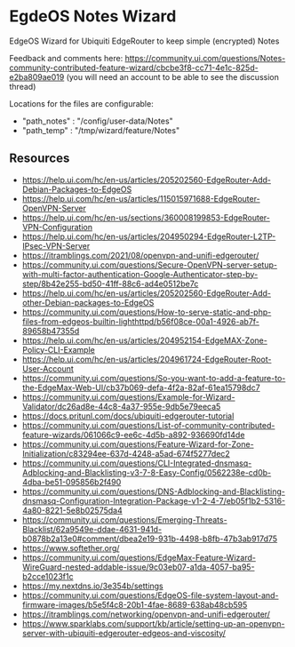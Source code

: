 # EgdeOS Notes Wizard
EdgeOS Wizard for Ubiquiti EdgeRouter to keep simple (encrypted) Notes

Feedback and comments here: https://community.ui.com/questions/Notes-community-contributed-feature-wizard/cbcbe3f8-cc71-4e1c-825d-e2ba809ae019 (you will need an account to be able to see the discussion thread)

Locations for the files are configurable:
- "path_notes" : "/config/user-data/Notes"
- "path_temp" : "/tmp/wizard/feature/Notes"

## Resources


- https://help.ui.com/hc/en-us/articles/205202560-EdgeRouter-Add-Debian-Packages-to-EdgeOS  
- https://help.ui.com/hc/en-us/articles/115015971688-EdgeRouter-OpenVPN-Server  
- https://help.ui.com/hc/en-us/sections/360008199853-EdgeRouter-VPN-Configuration  
- https://help.ui.com/hc/en-us/articles/204950294-EdgeRouter-L2TP-IPsec-VPN-Server  
- https://itramblings.com/2021/08/openvpn-and-unifi-edgerouter/  
- https://community.ui.com/questions/Secure-OpenVPN-server-setup-with-multi-factor-authentication-Google-Authenticator-step-by-step/8b42e255-bd50-41ff-88c6-ad4e0512be7c  
- https://help.ui.com/hc/en-us/articles/205202560-EdgeRouter-Add-other-Debian-packages-to-EdgeOS  
- https://community.ui.com/questions/How-to-serve-static-and-php-files-from-edgeos-builtin-lighthttpd/b56f08ce-00a1-4926-ab7f-89658b47355d  
- https://help.ui.com/hc/en-us/articles/204952154-EdgeMAX-Zone-Policy-CLI-Example  
- https://help.ui.com/hc/en-us/articles/204961724-EdgeRouter-Root-User-Account  
- https://community.ui.com/questions/So-you-want-to-add-a-feature-to-the-EdgeMax-Web-UI/cb37b069-defa-4f2a-82af-61ea15798dc7  
- https://community.ui.com/questions/Example-for-Wizard-Validator/dc26ad8e-44c8-4a37-955e-9db5e79eeca5  
- https://docs.pritunl.com/docs/ubiquiti-edgerouter-tutorial  
- https://community.ui.com/questions/List-of-community-contributed-feature-wizards/061066c9-ee6c-4d5b-a892-936690fd14de  
- https://community.ui.com/questions/Feature-Wizard-for-Zone-Initialization/c83294ee-637d-4248-a5ad-674f5277dec2  
- https://community.ui.com/questions/CLI-Integrated-dnsmasq-Adblocking-and-Blacklisting-v3-7-8-Easy-Config/0562238e-cd0b-4dba-be51-095856b2f490  
- https://community.ui.com/questions/DNS-Adblocking-and-Blacklisting-dnsmasq-Configuration-Integration-Package-v1-2-4-7/eb05f1b2-5316-4a80-8221-5e8b02575da4  
- https://community.ui.com/questions/Emerging-Threats-Blacklist/62a9549e-ddae-4631-941d-b0878b2a13e0#comment/dbea2e19-931b-4498-b8fb-47b3ab917d75  
- https://www.softether.org/  
- https://community.ui.com/questions/EdgeMax-Feature-Wizard-WireGuard-nested-addable-issue/9c03eb07-a1da-4057-ba95-b2cce1023f1c  
- https://my.nextdns.io/3e354b/settings  
- https://community.ui.com/questions/EdgeOS-file-system-layout-and-firmware-images/b5e5f4c8-20b1-4fae-8689-638ab48cb595  
- https://itramblings.com/networking/openvpn-and-unifi-edgerouter/  
- https://www.sparklabs.com/support/kb/article/setting-up-an-openvpn-server-with-ubiquiti-edgerouter-edgeos-and-viscosity/  
